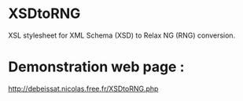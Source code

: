 # XSDtoRNG

XSL stylesheet for XML Schema (XSD) to Relax NG (RNG) conversion.

# Demonstration web page :

http://debeissat.nicolas.free.fr/XSDtoRNG.php
